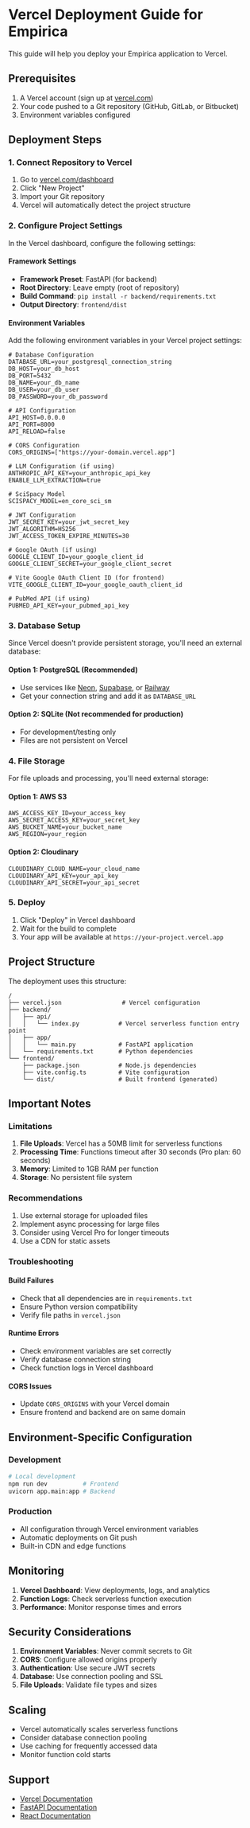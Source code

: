 # Vercel Deployment Guide for Empirica

This guide will help you deploy your Empirica application to Vercel.

## Prerequisites

1. A Vercel account (sign up at [vercel.com](https://vercel.com))
2. Your code pushed to a Git repository (GitHub, GitLab, or Bitbucket)
3. Environment variables configured

## Deployment Steps

### 1. Connect Repository to Vercel

1. Go to [vercel.com/dashboard](https://vercel.com/dashboard)
2. Click "New Project"
3. Import your Git repository
4. Vercel will automatically detect the project structure

### 2. Configure Project Settings

In the Vercel dashboard, configure the following settings:

#### Framework Settings
- **Framework Preset**: FastAPI (for backend)
- **Root Directory**: Leave empty (root of repository)
- **Build Command**: `pip install -r backend/requirements.txt`
- **Output Directory**: `frontend/dist`

#### Environment Variables
Add the following environment variables in your Vercel project settings:

```
# Database Configuration
DATABASE_URL=your_postgresql_connection_string
DB_HOST=your_db_host
DB_PORT=5432
DB_NAME=your_db_name
DB_USER=your_db_user
DB_PASSWORD=your_db_password

# API Configuration
API_HOST=0.0.0.0
API_PORT=8000
API_RELOAD=false

# CORS Configuration
CORS_ORIGINS=["https://your-domain.vercel.app"]

# LLM Configuration (if using)
ANTHROPIC_API_KEY=your_anthropic_api_key
ENABLE_LLM_EXTRACTION=true

# SciSpacy Model
SCISPACY_MODEL=en_core_sci_sm

# JWT Configuration
JWT_SECRET_KEY=your_jwt_secret_key
JWT_ALGORITHM=HS256
JWT_ACCESS_TOKEN_EXPIRE_MINUTES=30

# Google OAuth (if using)
GOOGLE_CLIENT_ID=your_google_client_id
GOOGLE_CLIENT_SECRET=your_google_client_secret

# Vite Google OAuth Client ID (for frontend)
VITE_GOOGLE_CLIENT_ID=your_google_oauth_client_id

# PubMed API (if using)
PUBMED_API_KEY=your_pubmed_api_key
```

### 3. Database Setup

Since Vercel doesn't provide persistent storage, you'll need an external database:

#### Option 1: PostgreSQL (Recommended)
- Use services like [Neon](https://neon.tech), [Supabase](https://supabase.com), or [Railway](https://railway.app)
- Get your connection string and add it as `DATABASE_URL`

#### Option 2: SQLite (Not recommended for production)
- For development/testing only
- Files are not persistent on Vercel

### 4. File Storage

For file uploads and processing, you'll need external storage:

#### Option 1: AWS S3
```
AWS_ACCESS_KEY_ID=your_access_key
AWS_SECRET_ACCESS_KEY=your_secret_key
AWS_BUCKET_NAME=your_bucket_name
AWS_REGION=your_region
```

#### Option 2: Cloudinary
```
CLOUDINARY_CLOUD_NAME=your_cloud_name
CLOUDINARY_API_KEY=your_api_key
CLOUDINARY_API_SECRET=your_api_secret
```

### 5. Deploy

1. Click "Deploy" in Vercel dashboard
2. Wait for the build to complete
3. Your app will be available at `https://your-project.vercel.app`

## Project Structure

The deployment uses this structure:
```
/
├── vercel.json                 # Vercel configuration
├── backend/
│   ├── api/
│   │   └── index.py           # Vercel serverless function entry point
│   ├── app/
│   │   └── main.py            # FastAPI application
│   └── requirements.txt       # Python dependencies
└── frontend/
    ├── package.json           # Node.js dependencies
    ├── vite.config.ts         # Vite configuration
    └── dist/                  # Built frontend (generated)
```

## Important Notes

### Limitations
1. **File Uploads**: Vercel has a 50MB limit for serverless functions
2. **Processing Time**: Functions timeout after 30 seconds (Pro plan: 60 seconds)
3. **Memory**: Limited to 1GB RAM per function
4. **Storage**: No persistent file system

### Recommendations
1. Use external storage for uploaded files
2. Implement async processing for large files
3. Consider using Vercel Pro for longer timeouts
4. Use a CDN for static assets

### Troubleshooting

#### Build Failures
- Check that all dependencies are in `requirements.txt`
- Ensure Python version compatibility
- Verify file paths in `vercel.json`

#### Runtime Errors
- Check environment variables are set correctly
- Verify database connection string
- Check function logs in Vercel dashboard

#### CORS Issues
- Update `CORS_ORIGINS` with your Vercel domain
- Ensure frontend and backend are on same domain

## Environment-Specific Configuration

### Development
```bash
# Local development
npm run dev          # Frontend
uvicorn app.main:app # Backend
```

### Production
- All configuration through Vercel environment variables
- Automatic deployments on Git push
- Built-in CDN and edge functions

## Monitoring

1. **Vercel Dashboard**: View deployments, logs, and analytics
2. **Function Logs**: Check serverless function execution
3. **Performance**: Monitor response times and errors

## Security Considerations

1. **Environment Variables**: Never commit secrets to Git
2. **CORS**: Configure allowed origins properly
3. **Authentication**: Use secure JWT secrets
4. **Database**: Use connection pooling and SSL
5. **File Uploads**: Validate file types and sizes

## Scaling

- Vercel automatically scales serverless functions
- Consider database connection pooling
- Use caching for frequently accessed data
- Monitor function cold starts

## Support

- [Vercel Documentation](https://vercel.com/docs)
- [FastAPI Documentation](https://fastapi.tiangolo.com/)
- [React Documentation](https://react.dev/)
